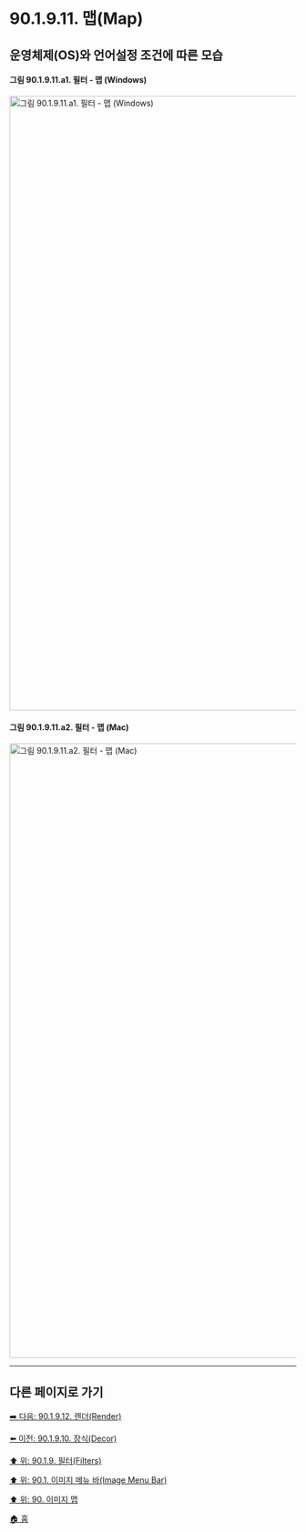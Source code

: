 # 90.1.9.11. 맵(Map)
## 운영체제(OS)와 언어설정 조건에 따른 모습
#### 그림 90.1.9.11.a1. 필터 - 맵 (Windows)
<img width="1080" alt="그림 90.1.9.11.a1. 필터 - 맵 (Windows)" environment="Windows 10 GIMP 2.10.36" src="https://github.com/wonder13662/gimp/assets/15767104/04473034-189d-4f7b-9762-af42b55fbbc8">

#### 그림 90.1.9.11.a2. 필터 - 맵 (Mac)
<img width="1080" alt="그림 90.1.9.11.a2. 필터 - 맵 (Mac)" environment="MacOS:Sonoma 14.2.1 GIMP 2.10.36" src="https://github.com/wonder13662/gimp/assets/15767104/90a71c84-6a99-4a01-899c-5041c2c50492">

***

## 다른 페이지로 가기

[➡️ 다음: 90.1.9.12. 렌더(Render)](./90-01-09-filtersx-12-render.md)

[⬅️ 이전: 90.1.9.10. 장식(Decor)](./90-01-09-filtersx-10-decor.md)

[⬆️ 위: 90.1.9. 필터(Filters)](./90-01-09-filters.md)

[⬆️ 위: 90.1. 이미지 메뉴 바(Image Menu Bar)](./90-01-00-image-menu-bar.md)

[⬆️ 위: 90. 이미지 맵](./90-00-image-map.md)

[🏠 홈](./00-home.md)
